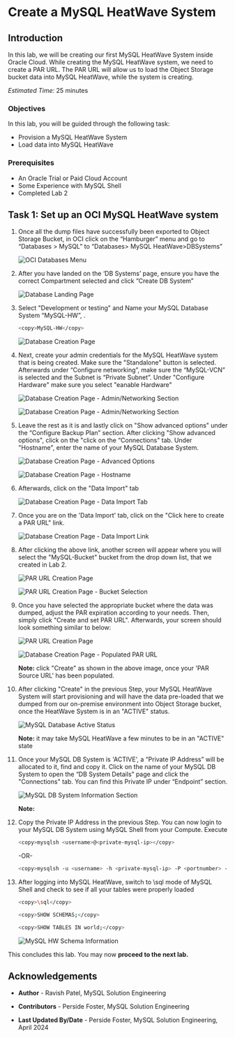 # Create a MySQL HeatWave System

## Introduction

In this lab, we will be creating our first MySQL HeatWave System inside Oracle Cloud. While creating the MySQL HeatWave system, we need to create a PAR URL. The PAR URL will allow us to load the Object Storage bucket data into MySQL HeatWave, while the system is creating.

_Estimated Time:_ 25 minutes

### Objectives

In this lab, you will be guided through the following task:

- Provision a MySQL HeatWave System
- Load data into MySQL HeatWave

### Prerequisites

- An Oracle Trial or Paid Cloud Account
- Some Experience with MySQL Shell
- Completed Lab 2

## Task 1: Set up an OCI MySQL HeatWave system

1. Once all the dump files have successfully been exported to Object Storage Bucket, in OCI click on the “Hamburger” menu and go to “Databases > MySQL” to  “Databases> MySQL HeatWave>DBSystems”

    ![OCI Databases Menu](./images/mysql-nav1-new.png "mysql-nav")

2. After you have landed on the ‘DB Systems’ page, ensure you have the correct Compartment selected and click “Create DB System”

    ![Database Landing Page](./images/create-hw1-new.png "mysql-nav2")

3. Select "Development or testing" and  Name your MySQL Database System “MySQL-HW”, .

    ```bash
    <copy>MySQL-HW</copy>
    ```

    ![Database Creation Page](./images/create-hw02-new.png "mysql-nav3")

4. Next, create your admin credentials for the MySQL HeatWave system that is being created. Make sure the "Standalone" button is selected. Afterwards under “Configure networking”, make sure the “MySQL-VCN” is selected and the Subnet is “Private Subnet”. Under "Configure Hardware" make sure you select "eanable Hardware"

    ![Database Creation Page - Admin/Networking Section](./images/hw-priv1-new.png "mysql-nav4")

    ![Database Creation Page - Admin/Networking Section](./images/hw-configure-harware.png "hw-configure-harware.png")

5. Leave the rest as it is and lastly click on "Show advanced options" under the “Configure Backup Plan” section. After clicking "Show advanced options", click on the "click on the “Connections" tab. Under "Hostname", enter the name of your MySQL Database System.

    ![Database Creation Page - Advanced Options](./images/show-adv-new.png "show-advanced-options")

    ![Database Creation Page - Hostname](./images/hostname1-new.png "enter-hostname")

6. Afterwards, click on the "Data Import" tab

    ![Database Creation Page - Data Import Tab](./images/show-adv2-new.png "data-import")

7. Once you are on the 'Data Import' tab, click on the "Click here to create a PAR URL" link.

    ![Database Creation Page - Data Import Link](./images/create-par1-new.png "data-imp-options-hw2")

8. After clicking the above link, another screen will appear where you will select the "MySQL-Bucket" bucket from the drop down list, that we created in Lab 2.

    ![PAR URL Creation Page](./images/select-buck01-new.png "select-bucket")

    ![PAR URL Creation Page - Bucket Selection](./images/select-buck02-new.png "select-bucket2")

9. Once you have selected the appropriate bucket where the data was dumped, adjust the PAR expiration according to your needs. Then, simply click "Create and set PAR URL". Afterwards, your screen should look something similar to below:

    ![PAR URL Creation Page](./images/set-par-new.png "create-hw-using-par")

    ![Database Creation Page - Populated PAR URL](./images/create-hw-01-new.png "create-hw")

     **Note:** click "Create" as shown in the above image, once your 'PAR Source URL' has been populated.

10. After clicking "Create" in the previous Step, your MySQL HeatWave System will start provisioning and will have the data pre-loaded that we dumped from our on-premise environment into Object Storage bucket, once the HeatWave System is in an "ACTIVE" status.

    ![MySQL Database Active Status](./images/db-ready-new.png "MySQL-Active")

    **Note:** it may take MySQL HeatWave a few minutes to be in an "ACTIVE" state

11. Once your MySQL DB System is 'ACTIVE', a “Private IP Address” will be allocated to it, find and copy it. Click on the name of your MySQL DB System to open the “DB System Details” page and click the "Connections" tab. You can find this Private IP under “Endpoint” section.

    ![MySQL DB System Information Section](./images/hw-ip1-new.png "MySQL-IP")

    **Note:** 

12. Copy the Private IP Address in the previous Step. You can now login to your MySQL DB System using MySQL Shell from your Compute. Execute

    ```bash
    <copy>mysqlsh <username>@<private-mysql-ip></copy>
    ```

    -OR-

    ```bash
    <copy>mysqlsh -u <username> -h <private-mysql-ip> -P <portnumber> -p</copy>
    ```

13. After logging into MySQL HeatWave, switch to \sql mode of MySQL Shell and check to see if all your tables were properly loaded

    ```bash
    <copy>\sql</copy>
    ```

    ```bash
    <copy>SHOW SCHEMAS;</copy>
    ```

    ```bash
    <copy>SHOW TABLES IN world;</copy>
    ```

    ![MySQL HW Schema Information](./images/confirm-dump3.png "confirm-dump")

This concludes this lab. You may now **proceed to the next lab.**

## Acknowledgements

- **Author** - Ravish Patel, MySQL Solution Engineering

- **Contributors** - Perside Foster, MySQL Solution Engineering

- **Last Updated By/Date** - Perside Foster, MySQL Solution Engineering, April 2024
